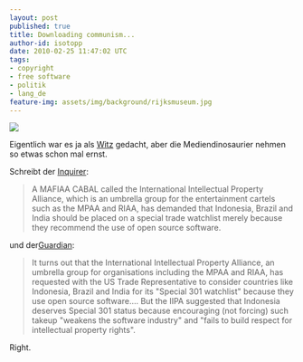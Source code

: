 ```yaml
---
layout: post
published: true
title: Downloading communism...
author-id: isotopp
date: 2010-02-25 11:47:02 UTC
tags:
- copyright
- free software
- politik
- lang_de
feature-img: assets/img/background/rijksmuseum.jpg
---
```

![](/uploads/Download_communism.jpg)

Eigentlich war es ja als
[Witz](http://maebmij.org/blog/2005/01/16/downloading-communism/) gedacht,
aber die Mediendinosaurier nehmen so etwas schon mal ernst.

Schreibt der 
[Inquirer](http://www.theinquirer.net/inquirer/news/1593573/open-source-software-communist-plot): 

> A MAFIAA CABAL called the International Intellectual Property Alliance,
> which is an umbrella group for the entertainment cartels such as the MPAA
> and RIAA, has demanded that Indonesia, Brazil and India should be placed
> on a special trade watchlist merely because they recommend the use of open
> source software.

und der[Guardian](http://www.guardian.co.uk/technology/blog/2010/feb/23/opensource-intellectual-property): 

> It turns out that the International Intellectual Property Alliance, an
> umbrella group for organisations including the MPAA and RIAA, has
> requested with the US Trade Representative to consider countries like
> Indonesia, Brazil and India for its "Special 301 watchlist" because they
> use open source software…. But the IIPA suggested that Indonesia deserves
> Special 301 status because encouraging (not forcing) such takeup "weakens
> the software industry" and "fails to build respect for intellectual
> property rights".

Right. 
